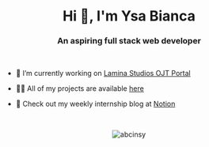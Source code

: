 <h1 align="center">Hi 👋, I'm Ysa Bianca</h1>
<h3 align="center">An aspiring full stack web developer</h3>

<br />

- 🔭 I’m currently working on [Lamina Studios OJT Portal](https://github.com/Abcinsy/internConnect)

- 👨‍💻 All of my projects are available [here](https://bit.ly/ysabiancadelarama-portfolio)

- 📝 Check out my weekly internship blog at [Notion](https://ysabiancadlr.notion.site/Ysa-Bianca-De-La-Rama-2f6e21487c8046c48902639f51420b45?pvs=4)

<br />

<div>
<center>
  <div>
    <p align="center">
      <img src="https://github-readme-streak-stats.herokuapp.com/?user=abcinsy&" alt="abcinsy" />
    </p>
  </div>
</center>
